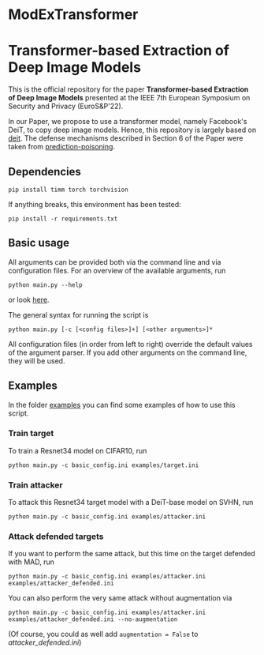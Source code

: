 # ModExTransformer
# Transformer-based Extraction of Deep Image Models
This is the official repository for the paper **Transformer-based Extraction of Deep Image Models** presented at the IEEE 7th European Symposium on Security and Privacy (EuroS&P'22).

In our Paper, we propose to use a transformer model, namely Facebook's DeiT, to copy deep image models. Hence, this repository is largely based on [deit](https://github.com/facebookresearch/deit).
The defense mechanisms described in Section 6 of the Paper were taken from [prediction-poisoning](https://github.com/tribhuvanesh/prediction-poisoning).


## Dependencies

    pip install timm torch torchvision
    
If anything breaks, this environment has been tested:

    pip install -r requirements.txt

## Basic usage
All arguments can be provided both via the command line and via configuration files. 
For an overview of the available arguments, run 

    python main.py --help
    
or look [here](basic_config.ini). 

The general syntax for running the script is

    python main.py [-c [<config files>]+] [<other arguments>]*

All configuration files (in order from left to right) override the default values of the argument parser.
If you add other arguments on the command line, they will be used.

## Examples
In the folder [examples](examples) you can find some examples of how to use this script.

### Train target
To train a Resnet34 model on CIFAR10, run 

    python main.py -c basic_config.ini examples/target.ini


### Train attacker
To attack this Resnet34 target model with a DeiT-base model on SVHN, run 

    python main.py -c basic_config.ini examples/attacker.ini


### Attack defended targets
If you want to perform the same attack, but this time on the target defended with MAD, run

    python main.py -c basic_config.ini examples/attacker.ini examples/attacker_defended.ini
    
You can also perform the very same attack without augmentation via

    python main.py -c basic_config.ini examples/attacker.ini examples/attacker_defended.ini --no-augmentation
    
(Of course, you could as well add `augmentation = False` to _attacker_defended.ini_)
